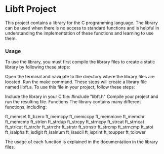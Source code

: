 # Libft Project
This project contains a library for the C programming language. The library can be used when there is no access to standard functions and is helpful in understanding the implementation of these functions and learning to use them.

### Usage
To use the library, you must first compile the library files to create a static library by following these steps:

Open the terminal and navigate to the directory where the library files are located.
Run the make command.
These steps will create a library file named libft.a. To use this file in your project, follow these steps:

Include the library in your C file: #include "libft.h"
Compile your project and run the resulting file.
Functions
The library contains many different functions, including:

ft_memset
ft_bzero
ft_memcpy
ft_memccpy
ft_memmove
ft_memchr
ft_memcmp
ft_strlen
ft_strdup
ft_strcpy
ft_strncpy
ft_strcat
ft_strncat
ft_strlcat
ft_strchr
ft_strrchr
ft_strstr
ft_strnstr
ft_strcmp
ft_strncmp
ft_atoi
ft_isalpha
ft_isdigit
ft_isalnum
ft_isascii
ft_isprint
ft_toupper
ft_tolower

The usage of each function is explained in the documentation in the library files.
